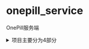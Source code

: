 # onepill_service
OnePill服务端

<details>
  <summary>项目主要分为4部分</summary>
  <br/>
  <pre>
1. _continuous_integration_delivery
	ci/cd脚本目录
2. Android
	ZeusSDK的Android端实现以及demo工程
3. iOS
	ZeusSDK的iOS端实现以及demo工程
4. unity
	ZeusSDK的unity demo工程，除了和Android和iOS通信的代码，本身没有功能实现，接口分别由Android端和iOS端实现。
5. README.md
	当前文件
  </pre>
</details>  
